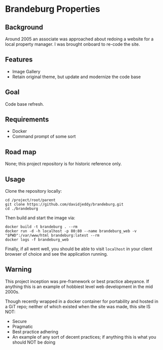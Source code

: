 # Brandeburg Properties

## Background
Around 2005 an associate was approached about redoing a website for a local property manager. I was brought onboard to
re-code the site.

## Features
 - Image Gallery
 - Retain original theme, but update and modernize the code base

## Goal
Code base refresh. 

## Requirements
 - Docker
 - Command prompt of some sort
 
## Road map
None; this project repository is for historic reference only.

## Usage
Clone the repository locally:
```
cd /project/root/parent
git clone https://github.com/davidjeddy/brandeburg.git
cd ./brandeburg
```

Then build and start the image via:

```
docker build -t brandeburg . --rm
docker run -d -h localhost -p 80:80 --name brandeburg_web -v "$PWD":/var/www/html brandeburg:latest --rm
docker logs -f brandeburg_web
```

Finally, if all went well, you should be able to visit `localhost` in your client browser of choice and see the 
application running.


## Warning
This project inception was pre-framework or best practice abeyance. If anything this is an example of hobbiest level web
development in the mid 2000s.

Though recently wrapped in a docker container for portability and hosted in a GiT repo; neither of which existed when
the site was made, this site IS NOT:
 - Secure
 - Pragmatic
 - Best practice adhering
 - An example of any sort of decent practices; if anything this is what you should NOT be doing
